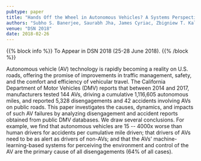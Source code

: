 ```yaml
---
pubtype: paper
title: "Hands Off the Wheel in Autonomous Vehicles? A Systems Perspective on over a Million Miles of Field Data"
authors: "Subho S. Banerjee, Saurabh Jha, James Cyriac, Zbigniew T. Kalbarczyk, and Ravishankar K. Iyer"
venue: "DSN 2018"
date: 2018-02-26
---
```


{{% block info %}}
To Appear in DSN 2018 (25-28 June 2018).
{{% /block %}}

Autonomous vehicle (AV) technology is rapidly becoming a reality on U.S. roads, offering the promise of improvements in
traffic management, safety, and the comfort and efficiency of vehicular travel. The California Department of Motor
Vehicles (DMV) reports that between 2014 and 2017, manufacturers tested 144 AVs, driving a cumulative 1,116,605
autonomous miles, and reported 5,328 disengagements and 42 accidents involving AVs on public roads. This paper
investigates the causes, dynamics, and impacts of such AV failures by analyzing disengagement and accident reports
obtained from public DMV databases. We draw several conclusions. For example, we find that autonomous vehicles are 15 --
4000x worse than human drivers for accidents per cumulative mile driven; that drivers of AVs need to be as alert as
drivers of non-AVs; and that the AVs' machine-learning-based systems for perceiving the environment and control of the
AV are the primary cause of all disengagements (64% of all cases).
